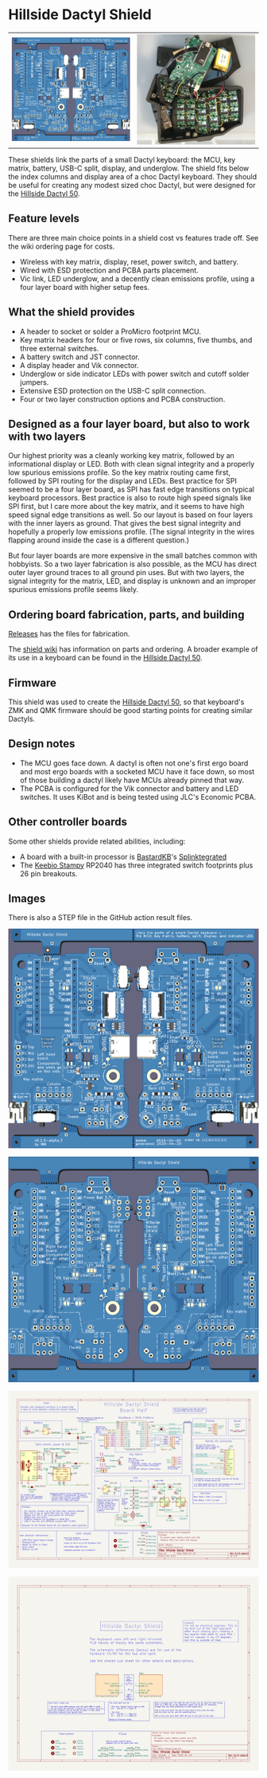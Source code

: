 # Hillside Dactyl Shield

|                 |                 |
|:-----------     |:----------------|
| ![Render front](./image/Dactyl_Shield-3D_top.png) | ![Use in Dactyl](./image/D50_build_open.png) |


These shields link the parts of a small Dactyl keyboard:
    the MCU, key matrix, battery, USB-C split, display, and underglow.
The shield fits below the index columns and display area of a
    choc Dactyl keyboard.
They should be useful for creating any modest sized choc Dactyl,
    but were designed for the
    [Hillside Dactyl 50](https://github.com/mmccoyd/hillside_dactyl_50).

## Feature levels

There are three main choice points in a shield cost vs features trade off.
See the wiki ordering page for costs.

- Wireless with key matrix, display, reset, power switch, and battery.
- Wired with ESD protection and PCBA parts placement.
- Vic link, LED underglow, and a decently clean emissions profile,
  using a four layer board with higher setup fees.


## What the shield provides

- A header to socket or solder a ProMicro footprint MCU.
- Key matrix headers for four or five rows, six columns,
   five thumbs, and three external switches.
- A battery switch and JST connector.
- A display header and Vik connector.
- Underglow or side indicator LEDs with power switch and cutoff solder jumpers.
- Extensive ESD protection on the USB-C split connection.
- Four or two layer construction options and PCBA construction.


## Designed as a four layer board, but also to work with two layers

Our highest priority was a cleanly working key matrix,
 followed by an informational display or LED.
Both with clean signal integrity and a properly low
  spurious emissions profile.
So the key matrix routing came first,
  followed by SPI routing for the display and LEDs.
Best practice for SPI seemed to be a four layer board,
    as SPI has fast edge transitions on typical keyboard processors.
Best practice is also to route high speed signals like SPI first,
    but I care more about the key matrix,
    and it seems to have high speed signal edge transitions as well.
So our layout is based on four layers with the inner layers as ground.
That gives the best signal integrity
  and hopefully a properly low emissions profile.
(The signal integrity in the wires flapping around inside the case
    is a different question.)

But four layer boards are more expensive in the small batches
    common with hobbyists.
So a two layer fabrication is also possible,
    as the MCU has direct outer layer ground traces to all ground pin uses.
But with two layers,
  the signal integrity for the matrix, LED, and display is unknown
  and an improper spurious emissions profile seems likely.

## Ordering board fabrication, parts, and building

[Releases](https://github.com/mmccoyd/hillside_dactyl_shield/releases)
    has the files for fabrication.

The [shield wiki](https://github.com/mmccoyd/hillside_dactyl_shield/wiki)
  has information on parts and ordering.
A broader example of its use in a keyboard can be found in the
    [Hillside Dactyl 50](https://github.com/mmccoyd/hillside_dactyl_50).

## Firmware

This shield was used to create the
    [Hillside Dactyl 50](https://github.com/mmccoyd/hillside_dactyl_50),
    so that keyboard's ZMK and QMK firmware
    should be good starting points for creating similar Dactyls.

## Design notes

- The MCU goes face down.
  A dactyl is often not one's first ergo board
  and most ergo boards with a socketed MCU have it face down,
  so most of those building a dactyl likely have MCUs already pinned that way.
- The PCBA is configured for the Vik connector and battery and LED switches.
  It uses KiBot and is being tested using JLC's Economic PCBA.

## Other controller boards

Some other shields provide related abilities, including:

- A board with a built-in processor is
[BastardKB](https://bastardkb.com/)'s [Splinktegrated](https://bastardkb.com/product/splinktegrated-rp2040-controller/)
- The [Keebio Stampy](https://keeb.io/products/stampy-prototypes-rp2040-usb-c-controller-board-for-handwiring)
   RP2040 has three integrated switch footprints plus 26 pin breakouts.

## Images

There is also a STEP file in the GitHub action result files.

![Front](./image/Dactyl_Shield-3D_top.png)

![Back](./image/Dactyl_Shield-3D_bottom.png)

![Schematic side](./image/Dactyl_Shield-Right.svg)

![Schematic](./image/Dactyl_Shield-schematic.svg)

